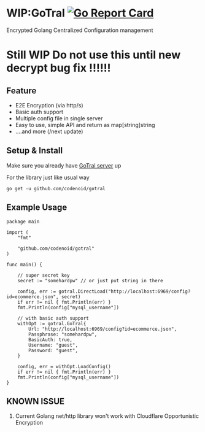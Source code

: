 # WIP:GoTral [![Go Report Card](https://goreportcard.com/badge/github.com/codenoid/GoTral)](https://goreportcard.com/report/github.com/codenoid/GoTral)

Encrypted Golang Centralized Configuration management

# Still WIP Do not use this until new decrypt bug fix !!!!!!

## Feature

- E2E Encryption (via http/s)
- Basic auth support
- Multiple config file in single server
- Easy to use, simple API and return as map[string]string
- ....and more (/next update)

## Setup & Install

Make sure you already have [GoTral server](https://github.com/codenoid/GoTral-Server) up

For the library just like usual way

```
go get -u github.com/codenoid/gotral
```

## Example Usage

```
package main

import (
	"fmt"

	"github.com/codenoid/gotral"
)

func main() {

	// super secret key
	secret := "somehardpw" // or just put string in there

	config, err := gotral.DirectLoad("http://localhost:6969/config?id=ecommerce.json", secret)
	if err != nil { fmt.Println(err) }
	fmt.Println(config["mysql_username"])

	// with basic auth support
	withOpt := gotral.GoTral{
		Url: "http://localhost:6969/config?id=ecommerce.json",
		Passphrase: "somehardpw",
		BasicAuth: true,
		Username: "guest",
		Password: "guest",
	}

	config, err = withOpt.LoadConfig()
	if err != nil { fmt.Println(err) }
	fmt.Println(config["mysql_username"])
}
```

## KNOWN ISSUE

1. Current Golang net/http library won't work with Cloudflare Opportunistic Encryption